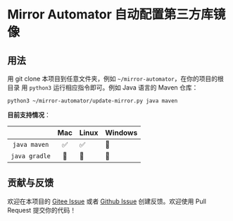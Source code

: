 # Mirror Automator 自动配置第三方库镜像

## 用法

用 git clone 本项目到任意文件夹，例如 `~/mirror-automator`，在你的项目的根目录
用 `python3` 运行相应指令即可。例如 Java 语言的 Maven 仓库：

```
python3 ~/mirror-automator/update-mirror.py java maven
```

**目前支持情况**：

|   | Mac | Linux | Windows |
|:-:|:---------:|-------------|-------------|
| `java maven`   | ✅    | ✅     | 🚧     |
| `java gradle`  | 🚧    | 🚧     | 🚧     |

## 贡献与反馈

欢迎在本项目的 [Gitee Issue](https://gitee.com/izgzhen/mirror-automator/issues/new)
或者 [Github Issue](https://github.com/izgzhen/mirror-automator/issues/new) 创建反馈。欢迎使用 Pull Request 提交你的代码！
